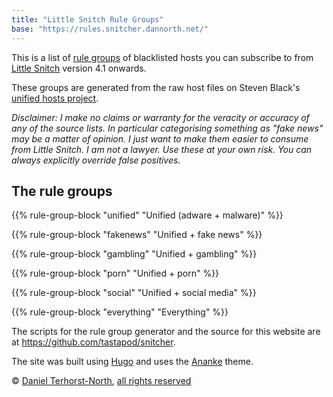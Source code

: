 ```yaml
---
title: "Little Snitch Rule Groups"
base: "https://rules.snitcher.dannorth.net/"
---
```

This is a list of [rule groups](https://help.obdev.at/littlesnitch/lsc-rule-group-subscriptions) of blacklisted hosts you can subscribe to from [Little Snitch](https://www.obdev.at/products/littlesnitch/index.html) version 4.1 onwards.

These groups are generated from the raw host files on Steven Black's [unified hosts project](https://github.com/StevenBlack/hosts).

_Disclaimer: I make no claims or warranty for the veracity or accuracy of any of the source lists. In particular categorising something as "fake news" may be a matter of opinion. I just want to make them easier to consume from Little Snitch. I am not a lawyer. Use these at your own risk. You can always explicitly override false positives._

## The rule groups

{{% rule-group-block "unified" "Unified (adware + malware)" %}}

{{% rule-group-block "fakenews" "Unified + fake news" %}}

{{% rule-group-block "gambling" "Unified + gambling" %}}

{{% rule-group-block "porn" "Unified + porn" %}}

{{% rule-group-block "social" "Unified + social media" %}}

{{% rule-group-block "everything" "Everything" %}}

The scripts for the rule group generator and the source for this website are at <https://github.com/tastapod/snitcher>.

The site was built using [Hugo](https://gohugo.io/) and uses the [Ananke](https://themes.gohugo.io/themes/gohugo-theme-ananke/) theme.

&copy; [Daniel Terhorst-North](https://github.com/tastapod/), [all rights reserved](https://raw.githubusercontent.com/tastapod/snitcher/master/LICENSE)
